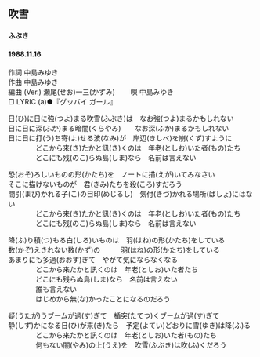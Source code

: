 ## 吹雪
#### ふぶき
#### 1988.11.16


作詞     中島みゆき  
作曲      中島みゆき  
編曲 (Ver.) 瀬尾(せお)一三(かずみ)　　 
唄     中島みゆき   
□ LYRIC (a)●『グッバイ ガール』　
  
日(ひ)に日に強(つよ)まる吹雪(ふぶき)は　なお強(つよ)まるかもしれない  
日に日に深(ふか)まる暗闇(くらやみ)　　なお深(ふか)まるかもしれない  
日に日に打(う)ち寄(よ)せる波(なみ)が　岸辺(きしべ)を崩(くず)すように  
　　　　どこから来(き)たかと訊(き)くのは　年老(としお)いた者(もの)たち  
　　　　どこにも残(のこ)らぬ島(しま)なら　名前は言えない  
  
恐(おそ)ろしいものの形(かたち)を　ノートに描(えが)いてみなさい  
そこに描けないものが　君(きみ)たちを殺(ころ)すだろう  
間引(まび)かれる子(こ)の目印(めじるし)　気付(きづ)かれる場所(ばしょ)にはない  
　　　　どこから来(き)たかと訊(き)くのは　年老(としお)いた者(もの)たち  
　　　　どこにも残(のこ)らぬ島(しま)なら　名前は言えない  
  
降(ふ)り積(つ)もる白(しろ)いものは　羽(はね)の形(かたち)をしている  
数(かぞ)えきれない数(かず)の　　　羽(はね)の形(かたち)をしている  
あまりにも多過(おおす)ぎて　やがて気にならなくなる  
　　　　どこから来たかと訊くのは　年老(としお)いた者たち  
　　　　どこにも残らぬ島(しま)なら　名前は言えない  
　　　　誰も言えない  
　　　　はじめから無(な)かったことになるのだろう  
  
疑(うたが)うブームが過(す)ぎて　楯突(たてつ)くブームが過(す)ぎて  
静(しず)かになる日(ひ)が来(き)たら　予定(よてい)どおりに雪(ゆき)は降(ふ)る  
　　　　どこから来たかと訊くのは　年老(としお)いた者(もの)たち  
　　　　何もない闇(やみ)の上(うえ)を　吹雪(ふぶき)は吹(ふ)くだろう  